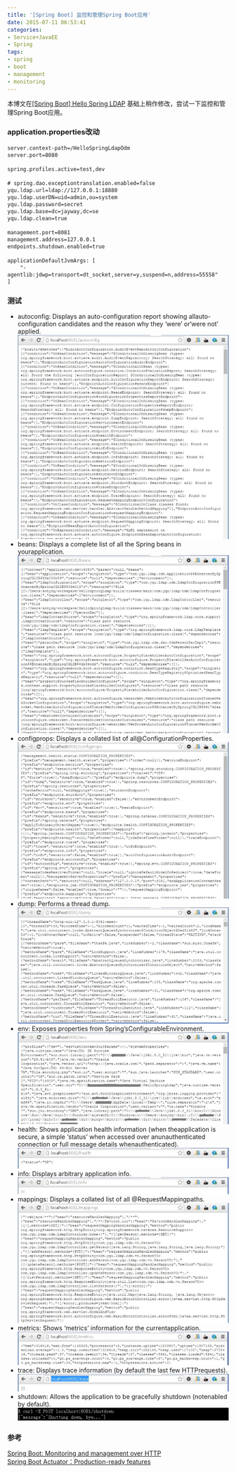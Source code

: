 ```yaml
---
title: '[Spring Boot] 监控和管理Spring Boot应用'
date: 2015-07-11 06:53:41
categories: 
- Service+JavaEE
- Spring
tags: 
- spring
- boot
- management
- monitoring
---
```

本博文在[[Spring Boot] Hello Spring LDAP](/post/spring_boot_hello_spring_ldap) 基础上稍作修改，尝试一下监控和管理Spring Boot应用。

### application.properties改动
```
server.context-path=/HelloSpringLdapOdm
server.port=8080

spring.profiles.active=test,dev

# spring.dao.exceptiontranslation.enabled=false
yqu.ldap.url=ldap://127.0.0.1:18880
yqu.ldap.userDN=uid=admin,ou=system
yqu.ldap.password=secret
yqu.ldap.base=dc=jayway,dc=se
yqu.ldap.clean=true

management.port=8081
management.address=127.0.0.1
endpoints.shutdown.enabled=true

applicationDefaultJvmArgs: [
    "-agentlib:jdwp=transport=dt_socket,server=y,suspend=n,address=55558"
]
```

### 测试

- autoconfig: Displays an auto-configuration report showing allauto-configuration candidates and the reason why they ‘were’ or‘were not’ applied.![[Spring Boot] 监控和管理Spring Boot应用](/images/2015/7/0026uWfMgy6XA6SJD8C6a.jpg)
- beans: Displays a complete list of all the Spring beans in yourapplication.![[Spring Boot] 监控和管理Spring Boot应用](/images/2015/7/0026uWfMgy6XA6TxXtU52.jpg)
- configprops: Displays a collated list of all@ConfigurationProperties.![[Spring Boot] 监控和管理Spring Boot应用](/images/2015/7/0026uWfMgy6XA6TQq2z97.jpg)
- dump: Performs a thread dump.![[Spring Boot] 监控和管理Spring Boot应用](/images/2015/7/0026uWfMgy6XA6U3tpgba.jpg)
- env: Exposes properties from Spring’sConfigurableEnvironment.![[Spring Boot] 监控和管理Spring Boot应用](/images/2015/7/0026uWfMgy6XA6UeBXfbd.jpg)
- health: Shows application health information (when theapplication is secure, a simple ‘status’ when accessed over anunauthenticated connection or full message details whenauthenticated).![[Spring Boot] 监控和管理Spring Boot应用](/images/2015/7/0026uWfMgy6XA6UnaC9ed.jpg)
- info: Displays arbitrary application info.![[Spring Boot] 监控和管理Spring Boot应用](/images/2015/7/0026uWfMgy6XA6UuTJF3b.jpg)
- mappings: Displays a collated list of all @RequestMappingpaths.![[Spring Boot] 监控和管理Spring Boot应用](/images/2015/7/0026uWfMgy6XA6UFnlSa0.jpg)
- metrics: Shows ‘metrics’ information for the currentapplication.![[Spring Boot] 监控和管理Spring Boot应用](/images/2015/7/0026uWfMgy6XA6UP7ny78.jpg)
- trace: Displays trace information (by default the last few HTTPrequests).![[Spring Boot] 监控和管理Spring Boot应用](/images/2015/7/0026uWfMgy6XA6VxZs60a.jpg)
- shutdown: Allows the application to be gracefully shutdown (notenabled by default).![[Spring Boot] 监控和管理Spring Boot应用](/images/2015/7/0026uWfMgy6XA7CG51a0c.png)

### 参考

[Spring Boot: Monitoring and management over HTTP](http://docs.spring.io/spring-boot/docs/current/reference/html/production-ready-monitoring.html)  
[Spring Boot Actuator：Production-ready features](http://docs.spring.io/spring-boot/docs/current/reference/htmlsingle/#production-ready-customizing-endpoints)  